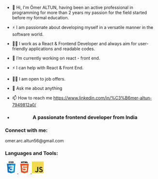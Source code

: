 - 👋 Hi, I'm Ömer ALTUN, having been an active professional in programming for more than 2 years my passion for the field started before my formal education.
 
- ⚡ I am passionate about developing myself in a versatile manner in the software world.
  
- 🧑‍💻 I work as a React & Frontend Developer and always aim for user-friendly applications and readable codes.
 
- 🔭 I’m currently working on react - front end.
 
- ⚡ I can help with React & Front End.
  
- 🤝🏻 I am open to job offers.

- 💬 Ask me about anything
- 📫 How to reach me https://www.linkedin.com/in/%C3%B6mer-altun-7949812a0/

- <h3 align="center">A passionate frontend developer from India</h3>

<h3 align="left">Connect with me:</h3>
<p align="left"> omer.arc.altun56@gmail.com
</p>

<h3 align="left">Languages and Tools:</h3>
<p align="left"> <a href="https://www.w3schools.com/css/" target="_blank" rel="noreferrer"> <img src="https://raw.githubusercontent.com/devicons/devicon/master/icons/css3/css3-original-wordmark.svg" alt="css3" width="40" height="40"/> </a> <a href="https://www.w3.org/html/" target="_blank" rel="noreferrer"> <img src="https://raw.githubusercontent.com/devicons/devicon/master/icons/html5/html5-original-wordmark.svg" alt="html5" width="40" height="40"/> </a> <a href="https://developer.mozilla.org/en-US/docs/Web/JavaScript" target="_blank" rel="noreferrer"> <img src="https://raw.githubusercontent.com/devicons/devicon/master/icons/javascript/javascript-original.svg" alt="javascript" width="40" height="40"/> </a> </p>


